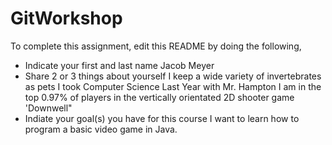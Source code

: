 # GitWorkshop

To complete this assignment, edit this README by doing the following, 

- Indicate your first and last name
Jacob Meyer
- Share 2 or 3 things about yourself
I keep a wide variety of invertebrates as pets
I took Computer Science Last Year with Mr. Hampton
I am in the top 0.97% of players in the vertically orientated 2D shooter game 'Downwell"
- Indiate your goal(s) you have for this course
I want to learn how to program a basic video game in Java.